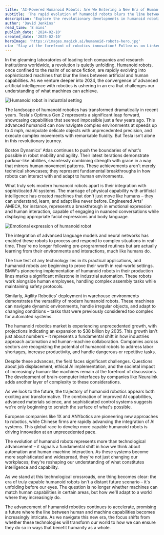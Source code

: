 ```yaml
---
title: 'AI-Powered Humanoid Robots: Are We Entering a New Era of Human-Like Machines?'
subtitle: 'The rapid evolution of humanoid robots blurs the line between human and machine capabilities'
description: 'Explore the revolutionary developments in humanoid robotics as AI-powered machines like Tesla's Optimus Gen 2 and Boston Dynamics' Atlas push the boundaries of human-like capabilities. From industrial applications to ethical considerations, discover how these advanced robots are reshaping our understanding of automation and human-machine interaction.'
author: 'David Jenkins'
read_time: '8 mins'
publish_date: '2024-02-10'
created_date: '2025-02-10'
heroImage: 'https://images.magick.ai/humanoid-robots-hero.jpg'
cta: 'Stay at the forefront of robotics innovation! Follow us on LinkedIn for exclusive insights into the rapidly evolving world of humanoid robots and AI technology.'
---
```


In the gleaming laboratories of leading tech companies and research institutions worldwide, a revolution is quietly unfolding. Humanoid robots, once confined to the realm of science fiction, are rapidly evolving into sophisticated machines that blur the lines between artificial and human capabilities. As we venture deeper into 2024, the convergence of advanced artificial intelligence with robotics is ushering in an era that challenges our understanding of what machines can achieve.

![Humanoid robot in industrial setting](https://i.magick.ai/PIXE/1739187531943_magick_img.webp)

The landscape of humanoid robotics has transformed dramatically in recent years. Tesla's Optimus Gen 2 represents a significant leap forward, showcasing capabilities that seemed impossible just a few years ago. This advanced humanoid can now navigate complex environments at speeds up to 4 mph, manipulate delicate objects with unprecedented precision, and execute complex movements with remarkable fluidity. But Tesla isn't alone in this revolutionary journey.

Boston Dynamics' Atlas continues to push the boundaries of what's possible in robot mobility and agility. Their latest iterations demonstrate parkour-like abilities, seamlessly combining strength with grace in a way that mirrors human movement patterns. These achievements aren't merely technical showcases; they represent fundamental breakthroughs in how robots can interact with and adapt to human environments.

What truly sets modern humanoid robots apart is their integration with sophisticated AI systems. The marriage of physical capability with artificial intelligence has created machines that don't just move like humans – they can understand, learn, and adapt like never before. Engineered Arts' AMECA, for instance, represents a breakthrough in emotional expression and human interaction, capable of engaging in nuanced conversations while displaying appropriate facial expressions and body language.

![Emotional expression of humanoid robot](https://i.magick.ai/PIXE/1739187531946_magick_img.webp)

The integration of advanced language models and neural networks has enabled these robots to process and respond to complex situations in real-time. They're no longer following pre-programmed routines but are actually learning from their environments and interactions, much like humans do.

The true test of any technology lies in its practical applications, and humanoid robots are beginning to prove their worth in real-world settings. BMW's pioneering implementation of humanoid robots in their production lines marks a significant milestone in industrial automation. These robots work alongside human employees, handling complex assembly tasks while maintaining safety protocols.

Similarly, Agility Robotics' deployment in warehouse environments demonstrates the versatility of modern humanoid robots. These machines can navigate dynamic environments, handle irregular objects, and adapt to changing conditions – tasks that were previously considered too complex for automated systems.

The humanoid robotics market is experiencing unprecedented growth, with projections indicating an expansion to $38 billion by 2035. This growth isn't just about numbers – it represents a fundamental shift in how industries approach automation and human-machine collaboration. Companies across sectors are recognizing the potential of humanoid robots to address labor shortages, increase productivity, and handle dangerous or repetitive tasks.

Despite these advances, the field faces significant challenges. Questions about job displacement, ethical AI implementation, and the societal impact of increasingly human-like machines remain at the forefront of discussions. The development of brain-computer interfaces by companies like Neuralink adds another layer of complexity to these considerations.

As we look to the future, the trajectory of humanoid robotics appears both exciting and transformative. The combination of improved AI capabilities, advanced materials science, and sophisticated control systems suggests we're only beginning to scratch the surface of what's possible.

European companies like 1X and ANYbotics are pioneering new approaches to robotics, while Chinese firms are rapidly advancing the integration of AI systems. This global race to develop more capable humanoid robots is driving innovation at an unprecedented pace.

The evolution of humanoid robots represents more than technological advancement – it signals a fundamental shift in how we think about automation and human-machine interaction. As these systems become more sophisticated and widespread, they're not just changing our workplaces; they're reshaping our understanding of what constitutes intelligence and capability.

As we stand at this technological crossroads, one thing becomes clear: the era of truly capable humanoid robots isn't a distant future scenario – it's unfolding before our eyes. The question is no longer whether machines can match human capabilities in certain areas, but how we'll adapt to a world where they increasingly do.

The advancement of humanoid robotics continues to accelerate, promising a future where the line between human and machine capabilities becomes increasingly intricate. As we navigate this new era, the focus shifts from whether these technologies will transform our world to how we can ensure they do so in ways that benefit humanity as a whole.